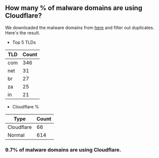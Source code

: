 ## How many % of malware domains are using Cloudflare?


We downloaded the malware domains from [here](https://urlhaus.abuse.ch) and filter out duplicates.
Here's the result.


[//]: # (start replacement)


- Top 5 TLDs

| TLD | Count |
| --- | --- |
| com | 346 |
| net | 31 |
| br | 27 |
| za | 25 |
| in | 21 |


- Cloudflare %

| Type | Count |
| --- | --- |
| Cloudflare | 66 |
| Normal | 614 |


### 9.7% of malware domains are using Cloudflare.